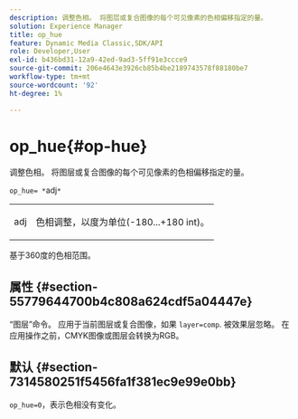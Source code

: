 ```yaml
---
description: 调整色相。 将图层或复合图像的每个可见像素的色相偏移指定的量。
solution: Experience Manager
title: op_hue
feature: Dynamic Media Classic,SDK/API
role: Developer,User
exl-id: b436bd31-12a9-42ed-9ad3-5ff91e3ccce9
source-git-commit: 206e4643e3926cb85b4be2189743578f88180be7
workflow-type: tm+mt
source-wordcount: '92'
ht-degree: 1%

---
```


# op_hue{#op-hue}

调整色相。 将图层或复合图像的每个可见像素的色相偏移指定的量。

`op_hue= *`adj`*`

<table id="simpletable_7DC7ABA384664BDDAA65B8DEEF7859A8"> 
 <tr class="strow"> 
  <td class="stentry"> <p><span class="varname"> adj</span> </p> </td> 
  <td class="stentry"> <p>色相调整，以度为单位(-180...+180 int)。 </p></td> 
 </tr> 
</table>

基于360度的色相范围。

## 属性 {#section-55779644700b4c808a624cdf5a04447e}

“图层”命令。 应用于当前图层或复合图像，如果 `layer=comp`. 被效果层忽略。 在应用操作之前，CMYK图像或图层会转换为RGB。

## 默认 {#section-7314580251f5456fa1f381ec9e99e0bb}

`op_hue=0`，表示色相没有变化。
